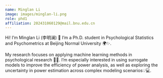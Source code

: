 ```yaml
---
name: Minglan Li
image: images/minglan-li.png
role: phd1
affiliation: 202431060129@mail.bnu.edu.cn
---
```


Hi! I’m Minglan Li (李明澜) 👋
I’m a Ph.D. student in Psychological Statistics and Psychometrics at Beijing Normal University 🌍✨.

My research focuses on applying machine learning methods in psychological research 🤖🧪. I’m especially interested in using surrogate models to improve the efficiency of power analysis, as well as exploring the uncertainty in power estimation across complex modeling scenarios💡💻.
